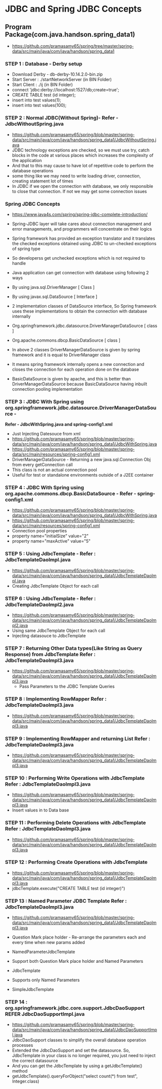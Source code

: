 # JDBC and Spring JDBC Concepts

## Program Package(com.java.handson.spring_data1)
 * https://github.com/pramasamy65/spring/tree/master/spring-data/src/main/java/com/java/handson/spring_data1

### STEP 1 : Database - Derby setup
 * Download Derby  -  db-derby-10.14.2.0-bin.zip
 * Start Server : ./startNetworkServer (in BIN Folder)
 * Start Client : ./ij (in BIN Folder)
  * connect 'jdbc:derby://localhost:1527/db;create=true';
  * CREATE TABLE test (id integer);
  * insert into test values(1);
  * insert into test values(100);
		
		
### STEP 2 : Normal JDBC(Without Spring)- **Refer - JdbcWithoutSpring.java**
 * https://github.com/pramasamy65/spring/blob/master/spring-data/src/main/java/com/java/handson/spring_data1/JdbcWithoutSpring.java
 * JDBC technology exceptions are checked, so we must use try, catch blocks in the code at various places which increases the complexity of the application
 * And that to this may cause to have lot of repetitive code to perform the database operations
 * some thing like we may need to write loading driver, connection, creating statement lot of times
 * In JDBC if we open the connection with database, we only responsible to close that connection. If not we may get some connection issues

### Spring JDBC Concepts
 * https://www.java4s.com/spring/spring-jdbc-complete-introduction/
 * Spring-JDBC layer will take cares about connection management and error managements, and programmers will concentrate on their logics
 * Spring framework has provided an exception translator and it translates the checked exceptions obtained using JDBC to un-checked exceptions of spring type
 * So developerss get unchecked exceptions which is not required to handle

 * Java application can get connection with database using following 2 ways
  * By using java.sql.DriverManager [ Class ]
  * By using javax.sql.DataSource [ Interface ]
 
 * 2 implementation classes of DataSource interface, So Spring framework uses these implementations to obtain the connection with database internally
  * Org.springframework.jdbc.datasource.DriverManagerDataSource [ class ]
  * Org.apache.commons.dbcp.BasicDataSource [ class ]
 
 * In above 2 classes DriverManagerDataSource is given by spring framework and it is equal to DriverManager class
 * It means spring framework internally opens a new connection and closes the connection for each operation done on the database
 * BasicDataSource is given by apache, and this is better than DriverManagerDataSource because BasicDataSource having inbuilt connection pooling implementation
 
### STEP 3 : JDBC With Spring using org.springframework.jdbc.datasource.DriverManagerDataSource - 
**Refer - JdbcWithSpring.java and spring-config1.xml**
 * Just Injecting Datesouce from xml
 * https://github.com/pramasamy65/spring/blob/master/spring-data/src/main/java/com/java/handson/spring_data1/JdbcWithSpring.java
 * https://github.com/pramasamy65/spring/blob/master/spring-data/src/main/resources/spring-config1.xml
 * DriverManagerDataSource - Returning a new java.sql.Connection Obj from every getConnection call
 * This class is not an actual connection pool
 * Useful for test or standalone environments outside of a J2EE container

### STEP 4 : JDBC With Spring using org.apache.commons.dbcp.BasicDataSource - **Refer - spring-config1.xml** 
 * https://github.com/pramasamy65/spring/blob/master/spring-data/src/main/java/com/java/handson/spring_data1/JdbcWithSpring.java
 * https://github.com/pramasamy65/spring/blob/master/spring-data/src/main/resources/spring-config1.xml
 * Connection pool properties
  * property name="initialSize" value="2"
  * property name="maxActive" value="5"
	
### STEP 5 : Using JdbcTemplate - **Refer : JdbcTemplateDaoImpl.java**
 * https://github.com/pramasamy65/spring/blob/master/spring-data/src/main/java/com/java/handson/spring_data1/JdbcTemplateDaoImpl.java
 * Creating JdbcTemplate Object for each call
	
### STEP 6 : Using JdbcTemplate - **Refer : JdbcTemplateDaoImpl2.java**
 * https://github.com/pramasamy65/spring/blob/master/spring-data/src/main/java/com/java/handson/spring_data1/JdbcTemplateDaoImpl2.java
 * Using same JdbcTemplate Object for each call
 * Injecting datasouce to JdbcTemplate 

### STEP 7 : Returning Other Data types(Like String as Query Response) from JdbcTemplate **Refer : JdbcTemplateDaoImpl3.java**
 * https://github.com/pramasamy65/spring/blob/master/spring-data/src/main/java/com/java/handson/spring_data1/JdbcTemplateDaoImpl3.java
	* Pass Parameters to the JDBC Template Queries

### STEP 8 : Implementing RowMapper **Refer : JdbcTemplateDaoImpl3.java**
 * https://github.com/pramasamy65/spring/blob/master/spring-data/src/main/java/com/java/handson/spring_data1/JdbcTemplateDaoImpl3.java

### STEP 9 : Implementing RowMapper and returning List **Refer : JdbcTemplateDaoImpl3.java**
 * https://github.com/pramasamy65/spring/blob/master/spring-data/src/main/java/com/java/handson/spring_data1/JdbcTemplateDaoImpl3.java

### STEP 10 : Performing Write Operations with JdbcTemplate **Refer : JdbcTemplateDaoImpl3.java**
 * https://github.com/pramasamy65/spring/blob/master/spring-data/src/main/java/com/java/handson/spring_data1/JdbcTemplateDaoImpl3.java
 * Insert values in to Data base
	
### STEP 11 : Performing Delete Operations with JdbcTemplate **Refer : JdbcTemplateDaoImpl3.java**
 * https://github.com/pramasamy65/spring/blob/master/spring-data/src/main/java/com/java/handson/spring_data1/JdbcTemplateDaoImpl3.java

### STEP 12 : Performing Create Operations with JdbcTemplate 
 * https://github.com/pramasamy65/spring/blob/master/spring-data/src/main/java/com/java/handson/spring_data1/JdbcTemplateDaoImpl3.java
 * jdbcTemplate.execute("CREATE TABLE test (id integer)")
	
### STEP 13 : Named Parameter JDBC Template **Refer : JdbcTemplateDaoImpl3.java**
 * https://github.com/pramasamy65/spring/blob/master/spring-data/src/main/java/com/java/handson/spring_data1/JdbcTemplateDaoImpl3.java

 * Question Mark place holder - Re-arrange the parameters each and every time when new params added
 * NamedParameterJdbcTemplate
  * Support both Question Mark place holder and Named Parameters
 * JdbcTemplate
  * Supports only Named Parameters
 * SimpleJdbcTemplate	
	
### STEP 14 : org.springframework.jdbc.core.support.JdbcDaoSupport **REFER JdbcDaoSupportImpl.java**
 * https://github.com/pramasamy65/spring/blob/master/spring-data/src/main/java/com/java/handson/spring_data1/JdbcDaoSupportImpl.java
 * JdbcDaoSupport classes to simplify the overall database operation processes
 * Extended the JdbcDaoSupport and set the datasource. So, JdbcTemplate in your class is no longer required, you just need to inject the correct datasource 
 * And you can get the JdbcTemplate by using a getJdbcTemplate() method
 * getJdbcTemplate().queryForObject("select count(*) from test", Integer.class)
	